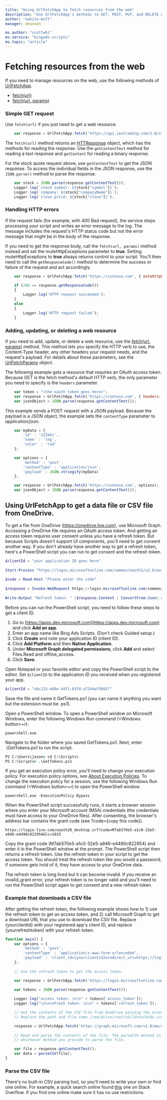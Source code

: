 ```yaml
---
title: "Using UrlFetchApp to fetch resources from the web"
description: "Use UrlFetchApp's methods to GET, POST, PUT, and DELETE web resources."
author: "swhite-msft"
manager: ehansen

ms.author: "scottwhi"
ms.service: "bingads-scripts"
ms.topic: "article"
---
```


# Fetching resources from the web

If you need to manage resources on the web, use the following methods of [UrlFetchApp](../reference/UrlFetchApp.md).

- [fetch(url)](../reference/UrlFetchApp.md#fetch-string-url-)
- [fetch(url, params)](../reference/UrlFetchApp.md#fetch-string-url-urlfetchparams-params-)

### Simple GET request

Use `fetch(url)` if you just need to get a web resource.

```javascript
    var response = UrlFetchApp.fetch('https://api.iextrading.com/1.0/stock/msft/quote');
```

The `fetch(url)` method returns an [HTTResponse](../reference/HTTPResponse.md) object, which has the methods for reading the response. Use the `getContentText` method for reading a text response and `getContent` for reading a binary response.

For the stock quote request above, use `getContentText` to get the JSON response. To access the individual fields in the JSON response, use the `JSON.parse()` method to parse the response.

```javascript
    var stock = JSON.parse(response.getContentText());
    Logger.log(`stock symbol: ${stock["symbol"]}`);
    Logger.log(`company: ${stock["companyName"]}`);
    Logger.log(`close price: ${stock["close"]}`);
```

### Handling HTTP errors

If the request fails (for example, with 400 Bad request), the service stops processing your script and writes an error message to the log. The message includes the request's HTTP status code but not the error message that might be in the body of the response. 

If you need to get the response body, call the `fetch(url, params)` method instead and set the muteHttpExceptions parameter to **true**. Setting muteHttpExceptions to **true** always returns control to your script. You'll then need to call the `getResponseCode()` method to determine the success or failure of the request and act accordingly.

```javascript
    var response = UrlFetchApp.fetch('https://contoso.com', { muteHttpExceptions: true });    

    if (200 == response.getResponseCode())
    {
        Logger.log('HTTP request succeeded');
    }
    else
    {
        Logger.log('HTTP request failed');
    }
```

### Adding, updating, or deleting a web resource

If you need to add, update, or delete a web resource, use the [fetch(url, params)](../reference/UrlFetchApp.md#fetch-string-url-urlfetchparams-params-) method. This method lets you specify the HTTP verb to use, the Content-Type header, any other headers your request needs, and the request's payload. For details about these parameters, see the [UrlFetchParams](../reference/UrlFetchParams.md) object.

The following example gets a resource that requires an OAuth access token. Because GET is the fetch method's default HTTP verb, the only parameter you need to specify is the `headers` parameter.


```javascript
    var token = "<the oauth token goes here>";
    var response = UrlFetchApp.fetch('https://contoso.com', { headers: { Authorization: `Bearer ${token}` } });    
    var jsonObject = JSON.parse(response.getContentText());    
```

This example sends a POST request with a JSON payload. Because the payload is a JSON object, the example sets the `contentType` parameter to *application/json*.

```javascript
    var myData = {
        'id' : '123abc',
        'name' : 'leg',
        'color' : 'red'
    };

    var options = {
        'method' : 'post',
        'contentType' : 'application/json',
        'payload' : JSON.stringify(myData)
    };

    var response = UrlFetchApp.fetch('https://contoso.com', options);    
    var jsonObject = JSON.parse(response.getContentText());    
```

## Using UrlFetchApp to get a data file or CSV file from OneDrive.

To get a file from OneDrive (https://onedrive.live.com), use Microsoft Graph. Accessing a OneDrive file requires an OAuth access token. And getting an access token requires user consent unless you have a refresh token. But because Scripts doesn't support UI components, you'll need to get consent another way. If you don't already have another way to get a refresh token, here's a PowerShell script you can run to get consent and the refresh token.


```powershell
$clientId = "your application ID goes here"
 
Start-Process "https://login.microsoftonline.com/common/oauth2/v2.0/authorize?client_id=$clientId&scope=files.read offline_access&response_type=code&redirect_uri=https://login.live.com/oauth20_desktop.srf"
 
$code = Read-Host "Please enter the code"
 
$response = Invoke-WebRequest https://login.microsoftonline.com/common/oauth2/v2.0/token -ContentType application/x-www-form-urlencoded -Method POST -Body "client_id=$clientid&redirect_uri=https://login.live.com/oauth20_desktop.srf&code=$code&grant_type=authorization_code"
 
Write-Output "Refresh token: " ($response.Content | ConvertFrom-Json).refresh_token 
```

Before you can run the PowerShell script, you need to follow these steps to get a client ID.

1. Go to [https://apps.dev.microsoft.com](https://apps.dev.microsoft.com) and click **Add an app**.  
2. Enter an app name like Bing Ads Scripts. (Don't check Guided setup.)
3. Click **Create** and note your application ID (client ID).  
4. Click **Add Platform** and then **Native Application**.
5. Under **Microsoft Graph delegated permissions**, click **Add** and select Files.Read and offline_access.  
6. Click **Save**.  

Open Notepad or your favorite editor and copy the PowerShell script to the editor. Set `$clientID` to the application ID you received when you registered your app.

```powershell
$clientId = "abc123-4d9e-44f1-837d-a7244af50027"
```

Save the file and name it GetTokens.ps1 (you can name it anything you want but the extension must be .ps1).

Open a PowerShell window. To open a PowerShell window on Microsoft Windows, enter the following Windows Run command (\<Windows button>+r): 

```
powershell.exe
```

Navigate to the folder where you saved GetTokens.ps1. Next, enter .\GetTokens.ps1 to run the script.

```cmd
PS C:\Users\jason> cd C:\Scripts\
PS C:\Scripts> .\GetTokens.ps1
```

If you get an execution policy error, you'll need to change your execution policy. For execution policy options, see [About Execution Policies](https:/go.microsoft.com/fwlink/?LinkID=135170). To change the execution policy for a session, use the following Windows Run command (\<Windows button>+r) to open the PowerShell window. 

```
powershell.exe -ExecutionPolicy Bypass
```

When the PowerShell script successfully runs, it starts a browser session where you enter your Microsoft account (MSA) credentials (the credentials must have access to your OneDrive files). After consenting, the browser's address bar contains the grant code (see ?code={copy this code}).

```
https://login.live.com/oauth20_desktop.srf?code=M7ab570e5-a1c0-32e5-a946-e4490c822954&lc=1033
```

Copy the grant code (M7ab570e5-a1c0-32e5-a946-e4490c822954) and enter it in the PowerShell window at the prompt. The PowerShell script then returns a refresh token. Use the refresh token in your script to get the access token. You should treat the refresh token like you would a password; if someone gets hold of it, they have access to your OneDrive data.

The refresh token is long lived but it can become invalid. If you receive an invalid_grant error, your refresh token is no longer valid and you'll need to run the PowerShell script again to get consent and a new refresh token.


### Example that downloads a CSV file

After getting the refresh token, the following example shows how to 1) use the refresh token to get an access token, and 2) call Microsoft Graph to get a download URL that you use to download the CSV file. Replace {yourclientid} with your registered app's client ID, and replace {yourrefreshtoken} with your refresh token.

```javascript
function main() {
    var options = {
        'method' : 'post',
        'contentType' : 'application/x-www-form-urlencoded',
        'payload' : 'client_id={yourclientid}&redirect_uri=https://login.live.com/oauth20_desktop.srf&refresh_token={yourrefreshtoken}&grant_type=refresh_token'
    };
    
    // Use the refresh token to get the access token.

    var response = UrlFetchApp.fetch('https://login.microsoftonline.com/common/oauth2/v2.0/token', options);
 
    var tokens = JSON.parse(response.getContentText());

    Logger.log("access token: \n\n" + tokens['access_token']);
    Logger.log("\n\nrefresh token: \n\n" + tokens['refresh_token']);

    // Get the contents of the CSV file from OneDrive passing the access token in the Authorization header. 
    // Replace the path and file name (/me/drive/root/children/bids.csv) with your path and file name.

    response = UrlFetchApp.fetch('https://graph.microsoft.com/v1.0/me/drive/root/children/bids.csv/content', { headers: { Authorization: `Bearer ${tokens['access_token']}` } });    
 
    // Read and parse the contents of the file. The parseCSV method is a placeholder for 
    // whichever method you provide to parse the file.

    var file = response.getContentText();
    var data = parseCSV(file);
}
```



### Parse the CSV file

There's no built-in CSV parsing tool, so you'll need to write your own or find one online. For example, a quick search online found [this](https://stackoverflow.com/a/14991797) one on Stack Overflow. If you find one online make sure it has no use restrictions. 
